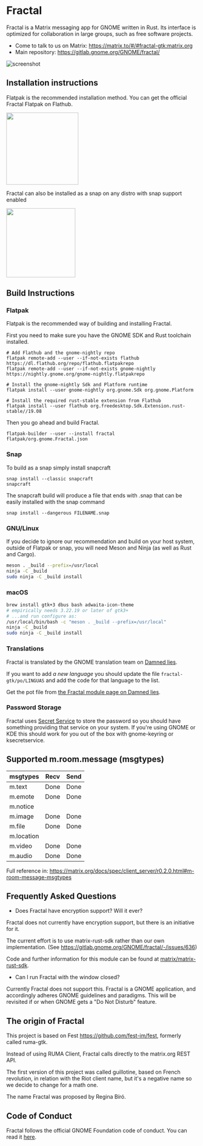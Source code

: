# Fractal

Fractal is a Matrix messaging app for GNOME written in Rust. Its interface is optimized for collaboration in large groups, such as free software projects.

* Come to talk to us on Matrix: <https://matrix.to/#/#fractal-gtk:matrix.org>
* Main repository: <https://gitlab.gnome.org/GNOME/fractal/>

![screenshot](https://gitlab.gnome.org/GNOME/fractal/raw/master/screenshots/fractal.png)

## Installation instructions

Flatpak is the recommended installation method. You can get the official
Fractal Flatpak on Flathub.

<a href="https://flathub.org/apps/details/org.gnome.Fractal">
<img src="https://flathub.org/assets/badges/flathub-badge-i-en.png" width="190px" />
</a>

Fractal can also be installed as a snap on any distro with snap support enabled

<a href="https://snapcraft.io/fractal">
<img src="https://github.com/snapcore/snap-store-badges/raw/master/EN/[EN]-snap-store-white.png" width="182px" />
</a>

## Build Instructions

### Flatpak

Flatpak is the recommended way of building and installing Fractal.

First you need to make sure you have the GNOME SDK and Rust toolchain installed.

```
# Add Flathub and the gnome-nightly repo
flatpak remote-add --user --if-not-exists flathub https://dl.flathub.org/repo/flathub.flatpakrepo
flatpak remote-add --user --if-not-exists gnome-nightly https://nightly.gnome.org/gnome-nightly.flatpakrepo

# Install the gnome-nightly Sdk and Platform runtime
flatpak install --user gnome-nightly org.gnome.Sdk org.gnome.Platform

# Install the required rust-stable extension from Flathub
flatpak install --user flathub org.freedesktop.Sdk.Extension.rust-stable//19.08
```

Then you go ahead and build Fractal.

```
flatpak-builder --user --install fractal flatpak/org.gnome.Fractal.json
```

### Snap

To build as a snap simply install snapcraft

```
snap install --classic snapcraft
snapcraft
```

The snapcraft build will produce a file that ends with .snap that can be easily installed with the snap command

```
snap install --dangerous FILENAME.snap
```

### GNU/Linux

If you decide to ignore our recommendation and build on your host system,
outside of Flatpak or snap, you will need Meson and Ninja (as well as Rust and Cargo).

```sh
meson . _build --prefix=/usr/local
ninja -C _build
sudo ninja -C _build install
```

### macOS

```sh
brew install gtk+3 dbus bash adwaita-icon-theme
# empirically needs 3.22.19 or later of gtk3+
# ...and run configure as:
/usr/local/bin/bash -c "meson . _build --prefix=/usr/local"
ninja -C _build
sudo ninja -C _build install
```

### Translations

Fractal is translated by the GNOME translation team on
[Damned lies](https://l10n.gnome.org/).

If you want to add *a new language* you should update the file
`fractal-gtk/po/LINGUAS` and add the code for that language
to the list.

Get the pot file from [the Fractal module page on Damned lies](https://l10n.gnome.org/module/fractal/).

### Password Storage

Fractal uses [Secret Service](https://www.freedesktop.org/wiki/Specifications/secret-storage-spec/)
to store the password so you should have something providing 
that service on your system. If you're using GNOME or KDE
this should work for you out of the box with gnome-keyring or
ksecretservice.

## Supported m.room.message (msgtypes)

msgtypes          | Recv                | Send
--------          | -----               | ------
m.text            | Done                | Done
m.emote           | Done                | Done
m.notice          |                     |
m.image           | Done                | Done
m.file            | Done                | Done
m.location        |                     |
m.video           | Done                | Done
m.audio           | Done                | Done

Full reference in: <https://matrix.org/docs/spec/client_server/r0.2.0.html#m-room-message-msgtypes>

## Frequently Asked Questions

* Does Fractal have encryption support? Will it ever?

Fractal does not currently have encryption support, but
there is an initiative for it.

The current effort is to use matrix-rust-sdk rather than our own implementation. (See https://gitlab.gnome.org/GNOME/fractal/-/issues/636)

Code and further information for this module can be found at [matrix/matrix-rust-sdk](https://github.com/matrix-org/matrix-rust-sdk).

* Can I run Fractal with the window closed?

Currently Fractal does not support this. Fractal is a
GNOME application, and accordingly adheres GNOME
guidelines and paradigms. This will be revisited if or
when GNOME gets a "Do Not Disturb" feature.

## The origin of Fractal

This project is based on Fest <https://github.com/fest-im/fest>, formerly called ruma-gtk.

Instead of using RUMA Client, Fractal calls directly to the matrix.org
REST API.

The first version of this project was called guillotine, based on French revolution,
in relation with the Riot client name, but it's a negative name so we decide
to change for a math one.

The name Fractal was proposed by Regina Bíró.

## Code of Conduct

Fractal follows the official GNOME Foundation code of conduct. You can read it [here](/code-of-conduct.md).
